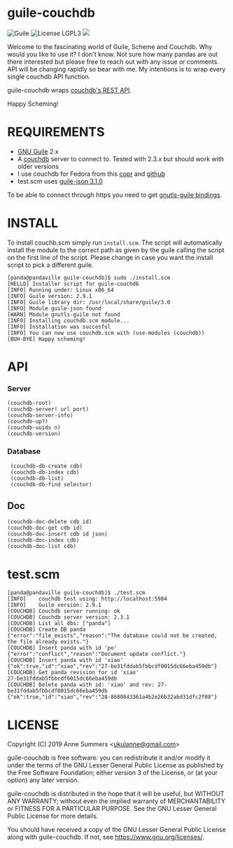 # guile-couchdb
![Guile](http://img.shields.io/badge/Guile-2.x-blue)
![License LGPL3](https://img.shields.io/badge/LICENSE-LGPL%203-brightgreen)
![](https://img.shields.io/github/repo-size/ukulanne/guile-couchdb?style=plastic)

Welcome to the fascinating world of Guile, Scheme and Couchdb. Why would you like to use it? I don't know. Not sure how many pandas are out there interested but please free to reach out with any issue or comments. API will be changing rapidly
so bear with me. My intentions is to wrap every single couchdb API function.

guile-couchdb wraps [couchdb's REST API](https://docs.couchdb.org/en/stable/api/index.html).

Happy Scheming!

# REQUIREMENTS

- [GNU Guile](https://www.gnu.org/software/guile/) 2.x
- A [couchdb](http://couchdb.apache.org/) server to connect to. Tested with 2.3.x but should work with older versions
- I use couchdb for Fedora from this [copr](https://copr.fedorainfracloud.org/coprs/adrienverge/couchdb/) and [github](https://github.com/adrienverge/copr-couchdb)
- test.scm uses [guile-json 3.1.0](https://github.com/aconchillo/guile-json) 

To be able to connect through https you need to get [gnutls-guile bindings](https://www.gnutls.org/manual/gnutls-guile.html).

# INSTALL

To install couchb.scm simply run `install.scm`. The script will automatically install the module to the correct path as given by the guile calling the script on the first line of the script. Please change in case you want the install script to pick a different guile.


```
[panda@pandaville guile-couchdb]$ sudo ./install.scm 
[HELLO] Installer script for guile-couchdb
[INFO] Running under: Linux x86_64
[INFO] Guile version: 2.9.1
[INFO] Guile library dir: /usr/local/share/guile/3.0
[INFO] Module guile-json found
[WARN] Module gnutls-guile not found
[INFO] Installing couchdb.scm module...
[INFO] Installation was succesful
[INFO] You can now use couchdb.scm with (use-modules (couchdb))
[BUH-BYE] Happy scheming!
```

# API

### Server
 ```
 (couchdb-root)
 (couchdb-server! url port)
 (couchdb-server-info)
 (couchdb-up?) 
 (couchdb-uuids n)
 (couchdb-version)
```

### Database
```
 (couchdb-db-create cdb)
 (couchdb-db-index cdb)
 (couchdb-db-list)
 (couchdb-db-find selector)
``` 

## Doc
 ```
 (couchdb-doc-delete cdb id)
 (couchdb-doc-get cdb id)
 (couchdb-doc-insert cdb id json)
 (couchdb-doc-index cdb)
 (couchdb-doc-list cdb)

```

# test.scm

```
[panda@pandaville guile-couchdb]$ ./test.scm 
[INFO]    couchdb test using: http://localhost:5984
[INFO]    Guile version: 2.9.1
[COUCHDB] Couchdb server running: ok
[COUCHDB] Couchdb server version: 2.3.1
[COUCHDB] List all dbs: ["panda"]
[COUCHDB] Create DB panda
{"error":"file_exists","reason":"The database could not be created, the file already exists."}
[COUCHDB] Insert panda with id 'po'
{"error":"conflict","reason":"Document update conflict."}
[COUCHDB] Insert panda with id 'xiao'
{"ok":true,"id":"xiao","rev":"27-be31fddab5fbbcdf0015dc66eba459db"}
[COUCHDB] Get panda revision for id 'xiao'
27-be31fddab5fbbcdf0015dc66eba459db
[COUCHDB] Delete panda with id: 'xiao' and rev: 27-be31fddab5fbbcdf0015dc66eba459db
{"ok":true,"id":"xiao","rev":"28-8680843361a4b2e26b32abd31dfc2f08"}
```
# LICENSE

Copyright (C) 2019 Anne Summers &lt;ukulanne@gmail.com&gt;

guile-couchdb is free software: you can redistribute it and/or modify it under the terms of the GNU Lesser General Public License as published by the Free Software Foundation; either version 3 of the License, or (at your option) any later version.

guile-couchdb is distributed in the hope that it will be useful, but WITHOUT ANY WARRANTY; without even the implied warranty of MERCHANTABILITY or FITNESS FOR A PARTICULAR PURPOSE. See the GNU Lesser General Public License for more details.

You should have received a copy of the GNU Lesser General Public License along with guile-couchdb. If not, see https://www.gnu.org/licenses/.

